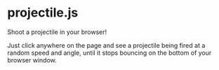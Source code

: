 # projectile.js
Shoot a projectile in your browser!

Just click anywhere on the page and see a projectile being fired at a random speed and angle, until it stops bouncing on the bottom of your browser window.
